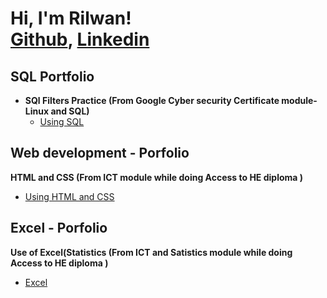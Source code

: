 <h1>Hi, I'm Rilwan! 
  <br/><a href="https://github.com/rilchief/popandexclusive">Github</a>, <a href="https://www.linkedin.com/in/rilwan-ajelero-9639b4234/">Linkedin</a></h1>

<h2> SQL Portfolio</h2>

- <b>SQl Filters Practice (From Google Cyber security Certificate module- Linux and SQL)</b>
  - [Using SQL](https://github.com/rilchief/Using-SQL)

<h2> Web development - Porfolio</h2>
<b>HTML and CSS (From ICT module while doing Access to HE diploma )</b>

  - [Using HTML and CSS](https://github.com/rilchief/popandexclusive)

<h2> Excel - Porfolio</h2>
<b>Use of Excel(Statistics (From ICT and Satistics module while doing Access to HE diploma )</b>

  - [Excel](https://docs.google.com/spreadsheets/d/1mY_Q_5gxJzLWukSJsk9cXcNtnKpaiBMp/edit?usp=drive_link&ouid=110859359202279205936&rtpof=true&sd=true)


